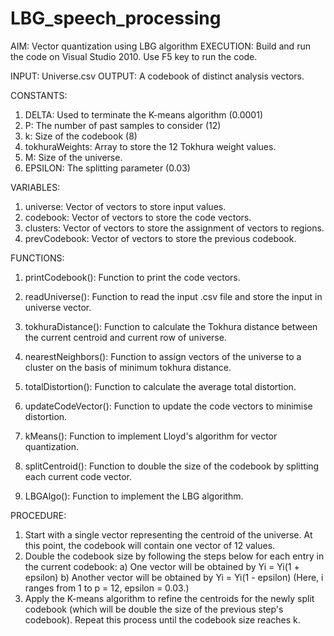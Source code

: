 # LBG_speech_processing
AIM: Vector quantization using LBG algorithm
EXECUTION: Build and run the code on Visual Studio 2010. Use F5 key to run the code.

INPUT: Universe.csv
OUTPUT: A codebook of distinct analysis vectors.

CONSTANTS:
1. DELTA: Used to terminate the K-means algorithm (0.0001)
2. P: The number of past samples to consider (12)
3. k: Size of the codebook (8)
4. tokhuraWeights: Array to store the 12 Tokhura weight values.
5. M: Size of the universe.
6. EPSILON: The splitting parameter (0.03)

VARIABLES:
1. universe: Vector of vectors to store input values.
2. codebook: Vector of vectors to store the code vectors.
3. clusters: Vector of vectors to store the assignment of vectors to regions.
4. prevCodebook: Vector of vectors to store the previous codebook.

FUNCTIONS:
1. printCodebook():
	Function to print the code vectors.

2. readUniverse():
	Function to read the input .csv file and store the input in universe vector.

3. tokhuraDistance():
	Function to calculate the Tokhura distance between the current centroid and current row of universe.

4. nearestNeighbors(): 
	Function to assign vectors of the universe to a cluster on the basis of minimum tokhura distance.

5. totalDistortion():
	Function to calculate the average total distortion.

6. updateCodeVector():
	Function to update the code vectors to minimise distortion.

7. kMeans():
	Function to implement Lloyd's algorithm for vector quantization.

8. splitCentroid():
	Function to double the size of the codebook by splitting each current code vector.

9. LBGAlgo():
	Function to implement the LBG algorithm.


PROCEDURE:
1. Start with a single vector representing the centroid of the universe. At this point, the codebook will contain one vector of 12 values.
2. Double the codebook size by following the steps below for each entry in the current codebook:
a) One vector will be obtained by Yi = Yi(1 + epsilon)
b) Another vector will be obtained by Yi = Yi(1 - epsilon)
(Here, i ranges from 1 to p = 12, epsilon = 0.03.)
3. Apply the K-means algorithm to refine the centroids for the newly split codebook (which will be double the size of the previous step's codebook).
Repeat this process until the codebook size reaches k.
